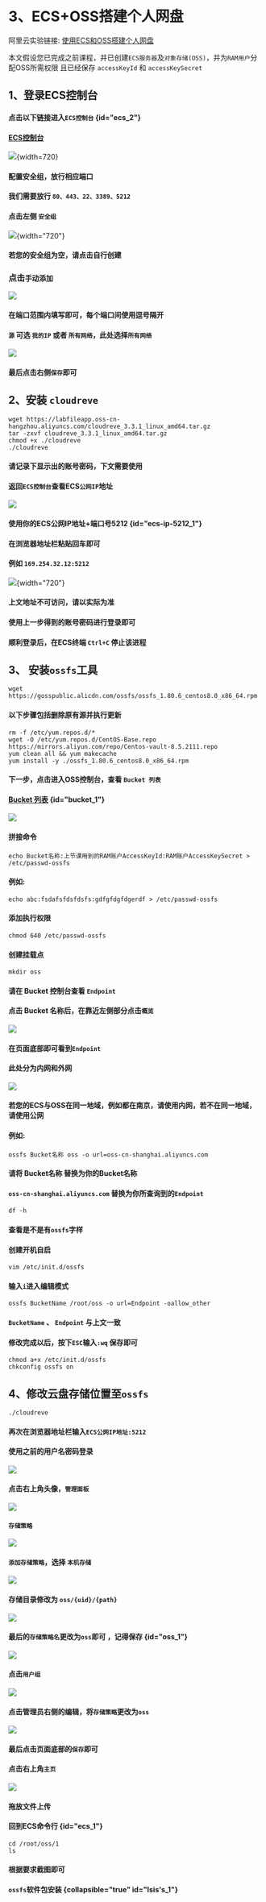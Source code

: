 # 3、ECS+OSS搭建个人网盘
阿里云实验链接: <a href="https://developer.aliyun.com/adc/scenario/43c2957814ab40a0917e482f16780cff?spm=a2c6h.13858375.devcloud-scene-list.4.31304090Dv3l9o">使用ECS和OSS搭建个人网盘</a>

本文假设您已完成之前课程，并已创建`ECS服务器`及`对象存储(OSS)`，并为`RAM用户`分配OSS所需权限
且已经保存 `accessKeyId` 和 `accessKeySecret`

## 1、登录ECS控制台
#### 点击以下链接进入`ECS控制台` {id="ecs_2"}
#### <a href="https://ecs.console.aliyun.com/home">ECS控制台</a>
![](image1.png){width=720}

#### 配置安全组，放行相应端口
#### 我们需要放行 `80、443、22、3389、5212`
#### 点击左侧 `安全组`
![](image2.png){width="720"}
#### 若您的安全组为空，请点击自行创建

### 点击`手动添加`
![](image3.png)
#### 在端口范围内填写即可，每个端口间使用逗号隔开

#### `源` 可选 `我的IP` 或者 `所有网络`，此处选择`所有网络`
![](image4.png)

#### 最后点击右侧`保存`即可

## 2、安装 `cloudreve`

```console
wget https://labfileapp.oss-cn-hangzhou.aliyuncs.com/cloudreve_3.3.1_linux_amd64.tar.gz
tar -zxvf cloudreve_3.3.1_linux_amd64.tar.gz
chmod +x ./cloudreve
./cloudreve
```

#### 请记录下显示出的账号密码，下文需要使用

#### 返回`ECS控制台`查看ECS`公网IP`地址
![](image6.png)
#### 使用你的ECS公网IP地址+端口号5212 {id="ecs-ip-5212_1"}

#### 在浏览器地址栏粘贴回车即可

#### 例如 `169.254.32.12:5212`

![](image7.png){width="720"}

#### 上文地址不可访问，请以实际为准

#### 使用上一步得到的账号密码进行登录即可

#### 顺利登录后，在ECS终端 `Ctrl+C` 停止该进程

## 3、 安装`ossfs`工具
```console
wget https://gosspublic.alicdn.com/ossfs/ossfs_1.80.6_centos8.0_x86_64.rpm
```

#### 以下步骤包括删除原有源并执行更新

```console
rm -f /etc/yum.repos.d/*
wget -O /etc/yum.repos.d/CentOS-Base.repo https://mirrors.aliyun.com/repo/Centos-vault-8.5.2111.repo
yum clean all && yum makecache
yum install -y ./ossfs_1.80.6_centos8.0_x86_64.rpm
```

#### 下一步，点击进入OSS控制台，查看 `Bucket 列表`

#### <a href="https://oss.console.aliyun.com/bucket">Bucket 列表</a> {id="bucket_1"}
![](image8.png)

#### 拼接命令
```Console
echo Bucket名称:上节课用到的RAM账户AccessKeyId:RAM账户AccessKeySecret > /etc/passwd-ossfs

```

#### 例如: 
```Console
echo abc:fsdafsfdsfdsfs:gdfgfdgfdgerdf > /etc/passwd-ossfs

```

#### 添加执行权限
```Console
chmod 640 /etc/passwd-ossfs

```

#### 创建挂载点
```Console
mkdir oss
```


#### 请在 Bucket 控制台查看 `Endpoint`
#### 点击 Bucket 名称后，在靠近左侧部分点击`概览`
![](image9.png)

#### 在页面底部即可看到`Endpoint`
#### 此处分为内网和外网
![](image10.png)
#### 若您的ECS与OSS在同一地域，例如都在南京，请使用内网，若不在同一地域，请使用公网

#### 例如: 

```Console
ossfs Bucket名称 oss -o url=oss-cn-shanghai.aliyuncs.com
```

#### 请将 Bucket名称 替换为你的Bucket名称 

#### `oss-cn-shanghai.aliyuncs.com` 替换为你所查询到的`Endpoint`
```Console
df -h
```

#### 查看是不是有`ossfs`字样

#### 创建开机自启
```Console
vim /etc/init.d/ossfs
```

#### 输入`i`进入编辑模式
```Console
ossfs BucketName /root/oss -o url=Endpoint -oallow_other
```
#### `BucketName` 、 `Endpoint` 与上文一致

#### 修改完成以后，按下`ESC`输入`:wq` 保存即可
```Console
chmod a+x /etc/init.d/ossfs
chkconfig ossfs on
```


## 4、修改云盘存储位置至`ossfs`
```Console
./cloudreve
```
#### 再次在浏览器地址栏输入`ECS公网IP地址:5212`

#### 使用之前的用户名密码登录
![](image11.png)

#### 点击右上角头像，`管理面板`
![](image12.png)
#### `存储策略`
![](image13.png)
#### `添加存储策略`，选择 `本机存储`
![](image14.png)
#### 存储目录修改为 `oss/{uid}/{path}`
![](image15.png)
#### 最后的`存储策略名`更改为`oss`即可 ，记得保存 {id="oss_1"}
![](image16.png)
#### 点击`用户组`
![](image17.png)
#### 点击管理员右侧的编辑，将`存储策略`更改为`oss`
![](image18.png)
#### 最后点击页面底部的`保存`即可
#### 点击右上角`主页`
![](image19.png)
#### 拖放文件上传

#### 回到ECS命令行 {id="ecs_1"}
```console
cd /root/oss/1
ls
```

#### 根据要求截图即可


#### `ossfs`软件包安装 {collapsible="true" id="Isis's_1"}
<a href="https://help.aliyun.com/zh/oss/developer-reference/install-ossfs?spm=a2c4g.11186623.help-menu-31815.d_5_3_6_0.4ce03fadCT89Nn&scm=20140722.H_2841059._.OR_help-T_cn~zh-V_1
"></a>


